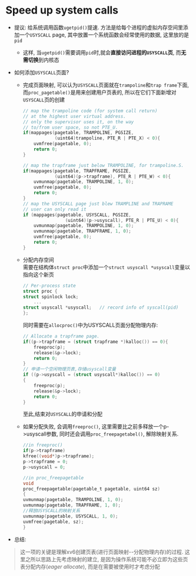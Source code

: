# Speed up system calls

- 提议: 给系统调用函数`ugetpid()`提速. 方法是给每个进程的虚拟内存空间里添加一个`USYSCALL` page, 其中放置一个系统函数会经常使用的数据, 这里放的是`pid`

  - 这样, 当`ugetpid()`需要调用`pid`时,就会**直接访问进程的`USYSCALL`页**, 而**无需切换**到内核态  
- 如何添加`USYSCALL`页面?  
  - 完成页面映射, 可以认为`USYSCALL`页面就在`trampoline`和`trap frame`下面, 而`proc_pagetable()`是用来创建用户页表的, 所以在它们下面新增对`USYSCALL`页的创建

    ```C
    // map the trampoline code (for system call return)
    // at the highest user virtual address.
    // only the supervisor uses it, on the way
    // to/from user space, so not PTE_U.
    if(mappages(pagetable, TRAMPOLINE, PGSIZE,
                (uint64)trampoline, PTE_R | PTE_X) < 0){
        uvmfree(pagetable, 0);
        return 0;
    }

    // map the trapframe just below TRAMPOLINE, for trampoline.S.
    if(mappages(pagetable, TRAPFRAME, PGSIZE,
                (uint64)(p->trapframe), PTE_R | PTE_W) < 0){
        uvmunmap(pagetable, TRAMPOLINE, 1, 0);
        uvmfree(pagetable, 0);
        return 0;
    }
    // map the USYSCALL page just blew TRAMPLINE and TRAPRAME
    // user can only read it
    if (mappages(pagetable, USYSCALL, PGSIZE, 
                    (uint64)(p->usyscall), PTE_R | PTE_U) < 0){
        uvmunmap(pagetable, TRAMPOLINE, 1, 0);
        uvmunmap(pagetable, TRAPFRAME, 1, 0);
        uvmfree(pagetable, 0);
        return 0;
    }
    ```

  - 分配内存空间  
    需要在结构体`struct proc`中添加一个`struct usyscall *usyscall`变量以指向这个新页

    ```C
    // Per-process state
    struct proc {
    struct spinlock lock;
        ...
    struct usyscall *usyscall;   // record info of syscall(pid) 
    };
    ```

    同时需要在`allocproc()`中为USYSCALL页面分配物理内存:  

    ```C
    // Allocate a trapframe page.
    if((p->trapframe = (struct trapframe *)kalloc()) == 0){
        freeproc(p);
        release(&p->lock);
        return 0;
    }
    // 申请一个空闲物理页表,存储usyscall变量
    if ((p->usyscall = (struct usyscall*)kalloc()) == 0)
    {
        freeproc(p);
        release(&p->lock);
        return 0;
    }
    ```

    至此,结束对`USYSCALL`的申请和分配
  - 如果分配失败, 会调用`freeproc()`, 这里需要比之前多释放一个p->usyscall参数, 同时还会调用`proc_freepagetabel()`, 解除映射关系.

    ```C
    //in freeproc()
    if(p->trapframe)
    kfree((void*)p->trapframe);
    p->trapframe = 0;
    p->usyscall = 0;
    
    //in proc_freepagetable
    void
    proc_freepagetable(pagetable_t pagetable, uint64 sz)
    {
    uvmunmap(pagetable, TRAMPOLINE, 1, 0);
    uvmunmap(pagetable, TRAPFRAME, 1, 0);
    //释放USYSCALL的映射关系
    uvmunmap(pagetable, USYSCALL, 1, 0);
    uvmfree(pagetable, sz);
    }
    ```

- 总结:  

>这一项的关键是理解xv6创建页表(进行页面映射--分配物理内存)的过程. 这里之所以思路上先考虑映射的建立, 是因为操作系统可能不必立即为这些页表分配内存(*eager allocate*), 而是在需要被使用时才考虑分配
